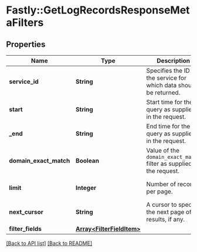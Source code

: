 # Fastly::GetLogRecordsResponseMetaFilters

## Properties

| Name | Type | Description | Notes |
| ---- | ---- | ----------- | ----- |
| **service_id** | **String** | Specifies the ID of the service for which data should be returned. | [optional] |
| **start** | **String** | Start time for the query as supplied in the request. | [optional] |
| **_end** | **String** | End time for the query as supplied in the request. | [optional] |
| **domain_exact_match** | **Boolean** | Value of the `domain_exact_match` filter as supplied in the request. | [optional] |
| **limit** | **Integer** | Number of records per page. | [optional][default to 20] |
| **next_cursor** | **String** | A cursor to specify the next page of results, if any. | [optional] |
| **filter_fields** | [**Array&lt;FilterFieldItem&gt;**](FilterFieldItem.md) |  | [optional] |

[[Back to API list]](../../README.md#endpoints) [[Back to README]](../../README.md)

